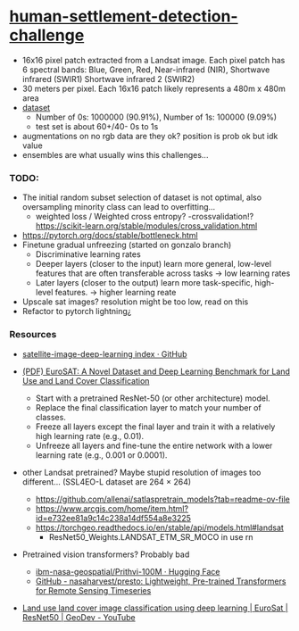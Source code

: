 
# [human-settlement-detection-challenge](https://zindi.africa/competitions/inegi-gcim-human-settlement-detection-challenge)
  - 16x16 pixel patch extracted from a Landsat image. Each pixel patch has 6 spectral bands: Blue, Green, Red, Near-infrared (NIR), Shortwave infrared (SWIR1) Shortwave infrared 2 (SWIR2)
  - 30 meters per pixel. Each 16x16 patch likely represents a 480m x 480m area 
  - [dataset](https://drive.google.com/drive/folders/10KqkaOAGKKdYK6qrFce3chwW7sIeyDWS)
    - Number of 0s: 1000000 (90.91%), Number of 1s: 100000 (9.09%)
    - test set is about 60+/40- 0s to 1s
  - augmentations on no rgb data are they ok? position is prob ok but idk value
  - ensembles are what usually wins this challenges...

### TODO:
  - The initial random subset selection of dataset is not optimal, also oversampling minority class can lead to overfitting...
    - weighted loss / Weighted cross entropy?
    -crossvalidation!? https://scikit-learn.org/stable/modules/cross_validation.html
  - https://pytorch.org/docs/stable/bottleneck.html
  - Finetune gradual unfreezing (started on gonzalo branch)
    - Discriminative learning rates
    - Deeper layers (closer to the input) learn more general, low-level features that are often transferable across tasks -> low learning rates
    - Later layers (closer to the output) learn more task-specific, high-level features. -> higher learning reate
  - Upscale sat images? resolution might be too low, read on this
  - Refactor to pytorch lightning¿

### Resources

  - [satellite-image-deep-learning index · GitHub](https://github.com/satellite-image-deep-learning)

  - [(PDF) EuroSAT: A Novel Dataset and Deep Learning Benchmark for Land Use and Land Cover Classification](https://www.researchgate.net/publication/319463676_EuroSAT_A_Novel_Dataset_and_Deep_Learning_Benchmark_for_Land_Use_and_Land_Cover_Classification#pf9)
    - Start with a pretrained ResNet-50 (or other architecture) model. 
    - Replace the final classification layer to match your number of classes.
    - Freeze all layers except the final layer and train it with a relatively high learning rate (e.g., 0.01).
    - Unfreeze all layers and fine-tune the entire network with a lower learning rate (e.g., 0.001 or 0.0001).

  - other Landsat pretrained? Maybe stupid resolution of images too different... (SSL4EO-L dataset are 264 × 264)
    - https://github.com/allenai/satlaspretrain_models?tab=readme-ov-file
    - https://www.arcgis.com/home/item.html?id=e732ee81a9c14c238a14df554a8e3225
    - https://torchgeo.readthedocs.io/en/stable/api/models.html#landsat  
      - ResNet50_Weights.LANDSAT_ETM_SR_MOCO in use rn

  - Pretrained vision transformers? Probably bad
    - [ibm-nasa-geospatial/Prithvi-100M · Hugging Face](https://huggingface.co/ibm-nasa-geospatial/Prithvi-100M)
    - [GitHub - nasaharvest/presto: Lightweight, Pre-trained Transformers for Remote Sensing Timeseries](https://github.com/nasaharvest/presto)

  - [Land use land cover image classification using deep learning | EuroSat | ResNet50 | GeoDev - YouTube](https://youtu.be/5BNHcLDeirs?t=691)